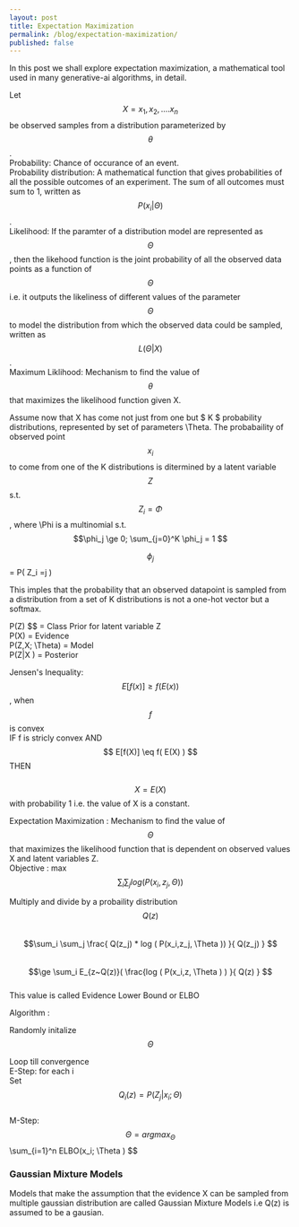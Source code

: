 ```yaml
---
layout: post
title: Expectation Maximization
permalink: /blog/expectation-maximization/
published: false
---
```


In this post we shall explore expectation maximization, a mathematical tool used in many generative-ai algorithms, in detail.  

Let $$ X = { x_1, x_2, ....x_n } $$ be observed samples from a distribution parameterized by $$ \theta $$.  
Probability: Chance of occurance of an event.   
Probability distribution: A mathematical function that gives probabilities of all the possible outcomes of an experiment. The sum of all outcomes must sum to 1, written as  $$ P (x_i | \Theta ) $$ .  
Likelihood: If the paramter of a distribution model are represented as $$ \Theta $$ , then the likehood function is the joint probability of all the observed data points as a function of $$ \Theta $$ i.e. it outputs the likeliness of different values of the parameter $$ \Theta $$ to model the distribution from which the observed data could be sampled, written as $$ L(\Theta| X ) $$.  
Maximum Liklihood: Mechanism to find the value of $$ \theta $$ that maximizes the likelihood function given X.  

Assume now that X has come not just from one but $ K $ probability distributions, represented by set of parameters \Theta. The probabaility of observed point $$ x_i $$ to come from one of the K distributions is ditermined by a latent variable $$ Z $$ s.t.   
$$Z_i = \Phi $$ , where \Phi is a multinomial s.t.  
$$\phi_j \ge 0; \sum_{j=0}^K \phi_j = 1 $$  

$$\phi_j $$ = P( Z_i =j )  
  
This imples that the probability that an observed datapoint is sampled from a distribution from a set of K distributions is not a one-hot vector but a softmax.  

P(Z) $$ = Class Prior for latent variable Z  
P(X) = Evidence  
P(Z,X; \Theta) = Model  
P(Z|X ) = Posterior  

Jensen's Inequality:   
$$E[f(x)] \ge f( E(x) ) $$ , when $$ f $$ is convex  
IF f is stricly convex AND $$ E[f(X)] \eq f( E(X) ) $$ THEN  
&nbsp;&nbsp;&nbsp;&nbsp; $$ X = E(X) $$ with probability 1 i.e. the value of X is a constant.

Expectation Maximization : Mechanism to find the value of $$ \Theta $$ that maximizes the likelihood function that is dependent on observed values X and latent variables Z.  
Objective : max  $$\sum_i \sum_j log ( P(x_i,z_j, \Theta ) )  $$

Multiply and divide by a probaility distribution $$ Q(z) $$  
$$\sum_i \sum_j \frac{ Q(z_j) * log (  P(x_i,z_j, \Theta ))  }{ Q(z_j) }   $$  
$$\ge  \sum_i E_{z~Q(z)}( \frac{log ( P(x_i,z, \Theta ) ) }{ Q(z) } $$  
This value is called Evidence Lower Bound or ELBO  

Algorithm :  

Randomly initalize  $$ \Theta $$  

Loop till convergence  
E-Step:
  for each i  
      Set  $$ Q_i(z) = P(Z_j|x_i ;\Theta) $$  
M-Step:
  $$ \Theta = arg max_{\Theta} $$ \sum_{i=1}^n ELBO(x_i; \Theta ) $$


### Gaussian Mixture Models

Models that make the assumption that the evidence X can be sampled from multiple gaussian distribution are called Gaussian Mixture Models i.e Q(z) is assumed to be a gausian.
